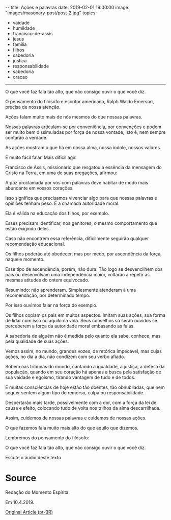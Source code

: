 --
title: Ações e palavras
date: 2019-02-01 19:00:00
image: "images/masonary-post/post-2.jpg"
topics: 
- vaidade
- humildade
- francisco-de-assis
- jesus
- familia
- filhos
- sabedoria
- justica
- responsabilidade
- sabedoria
- oracao
---


O que você faz fala tão alto, que não consigo ouvir o que você diz.

O pensamento do filósofo e escritor americano, Ralph Waldo Emerson, precisa de
nossa atenção.

Ações falam muito mais de nós mesmos do que nossas palavras.

Nossas palavras articulam-se por conveniência, por convenções e podem ser muito
bem dissimuladas por força de nossa vontade, isto é, nem sempre contarão a
verdade.

As ações mostram o que há em nossa alma, nossa índole, nossos valores.

É muito fácil falar. Mais difícil agir.

Francisco de Assis, missionário que resgatou a essência da mensagem do Cristo
na Terra, em uma de suas pregações, afirmou:

A paz proclamada por vós com palavras deve habitar de modo mais abundante em
vossos corações.

Isso significa que precisamos vivenciar algo para que nossas palavras e
opiniões tenham peso. É a chamada autoridade moral.

Ela é válida na educação dos filhos, por exemplo.

Esses precisam identificar, nos genitores, o mesmo comportamento que estão
exigindo deles.

Caso não encontrem essa referência, dificilmente seguirão qualquer recomendação
educacional.

Os filhos poderão até obedecer, mas por medo, por ascendência da força, naquele
momento.

Esse tipo de ascendência, porém, não dura. Tão logo se desvencilhem dos pais ou
desenvolvam uma independência maior, voltarão a repetir as mesmas atitudes do
ontem equivocado.

Resumindo: não aprenderam. Simplesmente atenderam à uma recomendação, por
determinado tempo.

Por isso ouvimos falar na força do exemplo.

Os filhos copiam os pais em muitos aspectos. Imitam suas ações, sua forma de
lidar com isso ou aquilo na vida. Seus conselhos só serão ouvidos se perceberem
a força da autoridade moral embasando as falas.

A sabedoria de alguém não é medida pelo quanto ela sabe, conhece, mas pela
qualidade de suas ações.

Vemos assim, no mundo, grandes vozes, de retórica impecável, mas cujas ações,
no dia a dia, não condizem com seu verbo afiado.

Sobem nas tribunas do mundo, cantando a igualdade, a justiça, a defesa da
população, quando em seu coração há apenas a busca pela satisfação de sua
vaidade e egoísmo, tirando vantagem de tudo e de todos.

E muitas consciências de hoje estão tão doentes, tão obnubiladas, que nem
sequer sentem algum tipo de remorso, culpa ou responsabilidade.

Despertarão mais tarde, possivelmente com a dor, com a força da lei de causa e
efeito, colocando tudo de volta nos trilhos da alma descarrilhada.

Assim, cuidemos de nossas palavras e cuidemos de nossas ações.

O que fazemos fala muito mais alto do que aquilo que dizemos.

Lembremos do pensamento do filósofo:

O que você faz fala tão alto, que não consigo ouvir o que você diz.

Escute o áudio deste texto

# Source
Redação do Momento Espírita.

Em 10.4.2019.

[Original Article (pt-BR)](http://momento.com.br/pt/ler_texto.php?id=5712)

